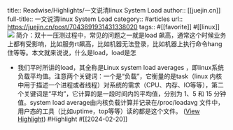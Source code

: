 title:: Readwise/Highlights/一文说清linux System Load
author:: [[juejin.cn]]
full-title:: 一文说清linux System Load
category:: #articles
url:: https://juejin.cn/post/7043691931431338020
tags:: #[[favorite]] #[[linux]]  
![](https://readwise-assets.s3.amazonaws.com/static/images/article1.be68295a7e40.png)
简介：双十一压测过程中，常见的问题之一就是load 飙高，通常这个时候业务上都有受影响，比如服务rt飙高，比如机器无法登录，比如机器上执行命令hang住等等。本文就来说说，什么是load，load是怎

- 我们平时所讲的load，其全称是Linux system load averages ，即linux系统负载平均值。注意两个关键词：一个是“负载”，它衡量的是task（linux 内核中用于描述一个进程或者线程）对系统的需求（CPU、内存、IO等等），第二个关键词是“平均”，它计算的是一段时间内的平均值，分别为 1、5 和 15 分钟值。system load average由内核负载计算并记录在/proc/loadavg 文件中， 用户态的工具（比如uptime，top等等）读的都是这个文件。 ([View Highlight](https://read.readwise.io/read/01hq2b2qwxg4kzxde8anfmnwzf)) #Highlight #[[2024-02-20]]